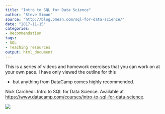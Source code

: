 ```yaml
---
title: "Intro to SQL for Data Science"
author: "Steve Simon"
source: "http://blog.pmean.com/sql-for-data-science/"
date: "2017-11-15"
categories:
- Recommendation
tags:
- SQL
- Teaching resources
output: html_document
---
```


This is a series of videos and homework exercises that you can work on
at your own pace. I have only viewed the outline for this
- but anything
from DataCamp comes highly recommended.

<!---More--->

Nick Carchedi. Intro to SQL for Data Science. Available at
<https://www.datacamp.com/courses/intro-to-sql-for-data-science>.

![](http://www.pmean.com/new-images/17/sql-for-data-science01.png)




